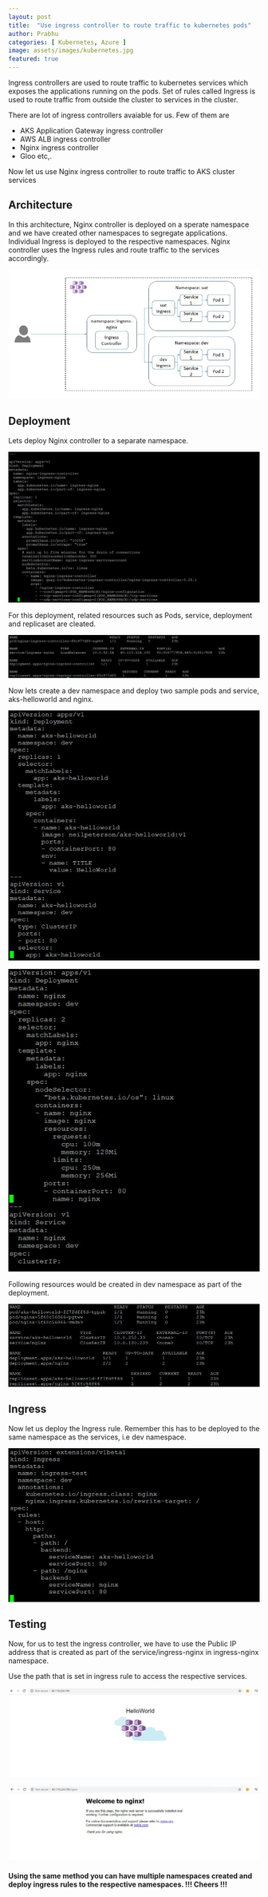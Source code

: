 ```yaml
---
layout: post
title:  "Use ingress controller to route traffic to kubernetes pods"
author: Prabhu
categories: [ Kubernetes, Azure ]
image: assets/images/kubernetes.jpg
featured: true
---
```


Ingress controllers are used to route traffic to kubernetes services which exposes the applications running on the pods. Set of rules called Ingress is used to route traffic from outside the cluster to services in the cluster.


There are lot of ingress controllers avaiable for us. Few of them are
* AKS Application Gateway ingress controller
* AWS ALB ingress controller
* Nginx ingress controller
* Gloo
etc,.

Now let us use Nginx ingress controller to route traffic to AKS cluster services


## Architecture

In this architecture, Nginx controller is deployed on a sperate namespace and we have created other namespaces to segregate applications. Individual Ingress is deployed to the respective namespaces. Nginx controller uses the Ingress rules and route traffic to the services accordingly.

![Ingress controller](/assets/images/img1.jpg)


## Deployment

Lets deploy Nginx controller to a separate namespace.

![Nginx controller](/assets/images/2020-06-07/img2.jpg)

For this deployment, related resources such as Pods, service, deployment and replicaset are cleated.

![Nginx resources](/assets/images/2020-06-07/img3.jpg)

Now lets create a dev namespace and deploy two sample pods and service, aks-helloworld and nginx.

![aks-helloworld](/assets/images/2020-06-07/img4.jpg)

![nginx](/assets/images/2020-06-07/img5.jpg)

Following resources would be created in dev namespace as part of the deployment.

![app resources](/assets/images/2020-06-07/img6.jpg)

## Ingress

Now let us deploy the Ingress rule. Remember this has to be deployed to the same namespace as the services, i.e dev namespace.

![Ingress](/assets/images/2020-06-07/img7.jpg)

## Testing

Now, for us to test the ingress controller, we have to use the Public IP address that is created as part of the service/ingress-nginx in ingress-nginx namespace.

Use the path that is set in ingress rule to access the respective services.

![aks-helloworld](/assets/images/2020-06-07/img8.jpg)

![nginx](/assets/images/2020-06-07/img9.jpg)


#### Using the same method you can have multiple namespaces created and deploy ingress rules to the respective namespaces. !!! Cheers !!!